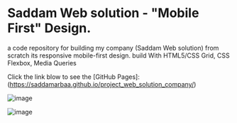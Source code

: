 # Saddam Web solution - "Mobile First" Design.
 a code repository for building my company (Saddam Web solution) from scratch its responsive mobile-first design. 
 build With HTML5/CSS Grid, CSS Flexbox, Media Queries

Click the link blow to see the [GitHub Pages]: (https://saddamarbaa.github.io/project_web_solution_company/)

![image](https://user-images.githubusercontent.com/51326421/103126233-3b732880-46c0-11eb-9861-5f5d1c2a81f0.png)


![image](https://user-images.githubusercontent.com/51326421/103126233-3b732880-46c0-11eb-9861-5f5d1c2a81f0.png)
